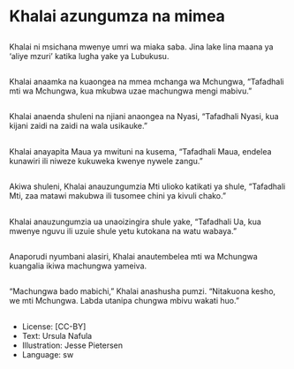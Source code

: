 # Khalai azungumza na mimea

##
Khalai ni msichana
mwenye umri wa miaka
saba. Jina lake lina
maana ya ‘aliye mzuri’
katika lugha yake ya
Lubukusu.


##
Khalai anaamka na
kuaongea na mmea
mchanga wa
Mchungwa, “Tafadhali
mti wa Mchungwa, kua
mkubwa uzae
machungwa mengi
mabivu.”


##
Khalai anaenda shuleni
na njiani anaongea na
Nyasi, “Tafadhali Nyasi,
kua kijani zaidi na zaidi
na wala usikauke.”


##
Khalai anayapita Maua
ya mwituni na kusema,
“Tafadhali Maua,
endelea kunawiri ili
niweze kukuweka
kwenye nywele zangu.”


##
Akiwa shuleni, Khalai
anauzungumzia Mti
ulioko katikati ya shule,
“Tafadhali Mti, zaa
matawi makubwa ili
tusomee chini ya kivuli
chako.”


##
Khalai anauzungumzia
ua unaoizingira shule
yake, “Tafadhali Ua, kua
mwenye nguvu ili uzuie
shule yetu kutokana na
watu wabaya.”


##
Anaporudi nyumbani
alasiri, Khalai
anautembelea mti wa
Mchungwa kuangalia
ikiwa machungwa
yameiva.


##
“Machungwa bado
mabichi,” Khalai
anashusha pumzi.
“Nitakuona kesho, we
mti Mchungwa. Labda
utanipa chungwa mbivu
wakati huo.”


##
* License: [CC-BY]
* Text: Ursula Nafula
* Illustration: Jesse Pietersen
* Language: sw
